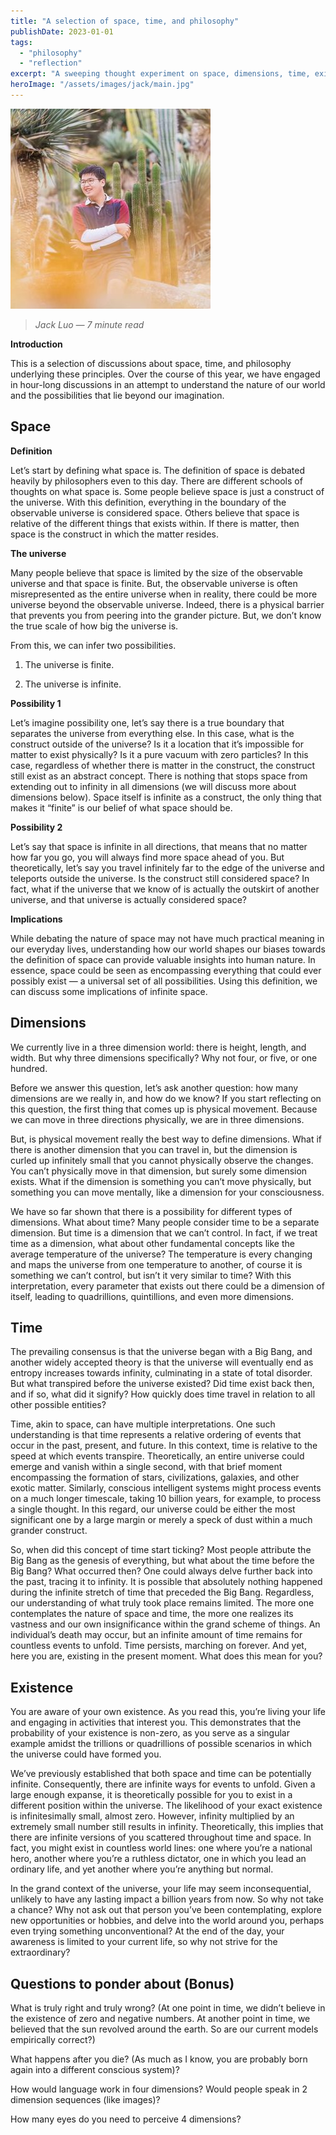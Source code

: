 ```yaml
---
title: "A selection of space, time, and philosophy"
publishDate: 2023-01-01
tags:
  - "philosophy"
  - "reflection"
excerpt: "A sweeping thought experiment on space, dimensions, time, existence, and the questions they raise."
heroImage: "/assets/images/jack/main.jpg"
---
```

![Jack Luo](/assets/images/jack/main.jpg)

> *Jack Luo — 7 minute read*

**Introduction**

This is a selection of discussions about space, time, and
philosophy underlying these principles. Over the course of
this year, we have engaged in hour-long discussions in an
attempt to understand the nature of our world and the
possibilities that lie beyond our imagination.

## Space

**Definition**

Let’s start by defining what space is. The definition of space
is debated heavily by philosophers even to this day. There are
different schools of thoughts on what space is. Some people
believe space is just a construct of the universe. With this
definition, everything in the boundary of the observable
universe is considered space. Others believe that space is
relative of the different things that exists within. If there
is matter, then space is the construct in which the matter
resides.

**The universe**

Many people believe that space is limited by the size of the
observable universe and that space is finite. But, the
observable universe is often misrepresented as the entire
universe when in reality, there could be more universe beyond
the observable universe. Indeed, there is a physical barrier
that prevents you from peering into the grander picture. But,
we don’t know the true scale of how big the universe is.

From this, we can infer two possibilities.

1. The universe is finite.

1. The universe is infinite.

**Possibility 1**

Let’s imagine possibility one, let’s say there is a true
boundary that separates the universe from everything else. In
this case, what is the construct outside of the universe? Is
it a location that it’s impossible for matter to exist
physically? Is it a pure vacuum with zero particles? In this
case, regardless of whether there is matter in the construct,
the construct still exist as an abstract concept. There is
nothing that stops space from extending out to infinity in all
dimensions (we will discuss more about dimensions below).
Space itself is infinite as a construct, the only thing that
makes it “finite” is our belief of what space should be.

**Possibility 2**

Let’s say that space is infinite in all directions, that means
that no matter how far you go, you will always find more space
ahead of you. But theoretically, let’s say you travel
infinitely far to the edge of the universe and teleports
outside the universe. Is the construct still considered space?
In fact, what if the universe that we know of is actually the
outskirt of another universe, and that universe is actually
considered space?

**Implications**

While debating the nature of space may not have much practical
meaning in our everyday lives, understanding how our world
shapes our biases towards the definition of space can provide
valuable insights into human nature. In essence, space could
be seen as encompassing everything that could ever possibly
exist — a universal set of all possibilities. Using this
definition, we can discuss some implications of infinite
space.

## Dimensions

We currently live in a three dimension world: there is height,
length, and width. But why three dimensions specifically? Why
not four, or five, or one hundred.

Before we answer this question, let’s ask another question:
how many dimensions are we really in, and how do we know? If
you start reflecting on this question, the first thing that
comes up is physical movement. Because we can move in three
directions physically, we are in three dimensions.

But, is physical movement really the best way to define
dimensions. What if there is another dimension that you can
travel in, but the dimension is curled up infinitely small
that you cannot physically observe the changes. You can’t
physically move in that dimension, but surely some dimension
exists. What if the dimension is something you can’t move
physically, but something you can move mentally, like a
dimension for your consciousness.

We have so far shown that there is a possibility for different
types of dimensions. What about time? Many people consider
time to be a separate dimension. But time is a dimension that
we can’t control. In fact, if we treat time as a dimension,
what about other fundamental concepts like the average
temperature of the universe? The temperature is every changing
and maps the universe from one temperature to another, of
course it is something we can’t control, but isn’t it very
similar to time? With this interpretation, every parameter
that exists out there could be a dimension of itself, leading
to quadrillions, quintillions, and even more dimensions.

## Time

The prevailing consensus is that the universe began with a Big
Bang, and another widely accepted theory is that the universe
will eventually end as entropy increases towards infinity,
culminating in a state of total disorder. But what transpired
before the universe existed? Did time exist back then, and if
so, what did it signify? How quickly does time travel in
relation to all other possible entities?

Time, akin to space, can have multiple interpretations. One
such understanding is that time represents a relative ordering
of events that occur in the past, present, and future. In this
context, time is relative to the speed at which events
transpire. Theoretically, an entire universe could emerge and
vanish within a single second, with that brief moment
encompassing the formation of stars, civilizations, galaxies,
and other exotic matter. Similarly, conscious intelligent
systems might process events on a much longer timescale,
taking 10 billion years, for example, to process a single
thought. In this regard, our universe could be either the most
significant one by a large margin or merely a speck of dust
within a much grander construct.

So, when did this concept of time start ticking? Most people
attribute the Big Bang as the genesis of everything, but what
about the time before the Big Bang? What occurred then? One
could always delve further back into the past, tracing it to
infinity. It is possible that absolutely nothing happened
during the infinite stretch of time that preceded the Big
Bang. Regardless, our understanding of what truly took place
remains limited. The more one contemplates the nature of space
and time, the more one realizes its vastness and our own
insignificance within the grand scheme of things. An
individual’s death may occur, but an infinite amount of time
remains for countless events to unfold. Time persists,
marching on forever. And yet, here you are, existing in the
present moment. What does this mean for you?

## Existence

You are aware of your own existence. As you read this, you’re
living your life and engaging in activities that interest you.
This demonstrates that the probability of your existence is
non-zero, as you serve as a singular example amidst the
trillions or quadrillions of possible scenarios in which the
universe could have formed you.

We’ve previously established that both space and time can be
potentially infinite. Consequently, there are infinite ways
for events to unfold. Given a large enough expanse, it is
theoretically possible for you to exist in a different
position within the universe. The likelihood of your exact
existence is infinitesimally small, almost zero. However,
infinity multiplied by an extremely small number still results
in infinity. Theoretically, this implies that there are
infinite versions of you scattered throughout time and space.
In fact, you might exist in countless world lines: one where
you’re a national hero, another where you’re a ruthless
dictator, one in which you lead an ordinary life, and yet
another where you’re anything but normal.

In the grand context of the universe, your life may seem
inconsequential, unlikely to have any lasting impact a billion
years from now. So why not take a chance? Why not ask out that
person you’ve been contemplating, explore new opportunities or
hobbies, and delve into the world around you, perhaps even
trying something unconventional? At the end of the day, your
awareness is limited to your current life, so why not strive
for the extraordinary?

## Questions to ponder about (Bonus)

What is truly right and truly wrong? (At one point in time, we
didn’t believe in the existence of zero and negative numbers.
At another point in time, we believed that the sun revolved
around the earth. So are our current models empirically
correct?)

What happens after you die? (As much as I know, you are
probably born again into a different conscious system)?

How would language work in four dimensions? Would people speak
in 2 dimension sequences (like images)?

How many eyes do you need to perceive 4 dimensions?
